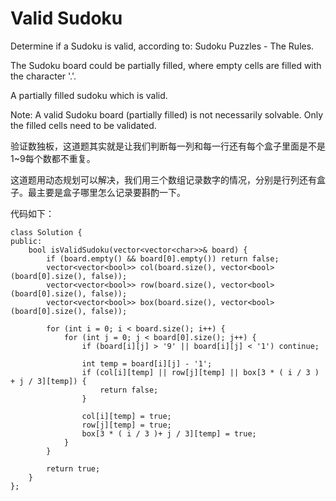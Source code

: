 Valid Sudoku
=================
Determine if a Sudoku is valid, according to: Sudoku Puzzles - The Rules.

The Sudoku board could be partially filled, where empty cells are filled with the character '.'.


A partially filled sudoku which is valid.

Note:
A valid Sudoku board (partially filled) is not necessarily solvable. Only the filled cells need to be validated.

验证数独板，这道题其实就是让我们判断每一列和每一行还有每个盒子里面是不是1~9每个数都不重复。

这道题用动态规划可以解决，我们用三个数组记录数字的情况，分别是行列还有盒子。最主要是盒子哪里怎么记录要斟酌一下。

代码如下：
```
class Solution {
public:
    bool isValidSudoku(vector<vector<char>>& board) {
        if (board.empty() && board[0].empty()) return false;
        vector<vector<bool>> col(board.size(), vector<bool>(board[0].size(), false));
        vector<vector<bool>> row(board.size(), vector<bool>(board[0].size(), false));
        vector<vector<bool>> box(board.size(), vector<bool>(board[0].size(), false));

        for (int i = 0; i < board.size(); i++) {
            for (int j = 0; j < board[0].size(); j++) {
                if (board[i][j] > '9' || board[i][j] < '1') continue;

                int temp = board[i][j] - '1';
                if (col[i][temp] || row[j][temp] || box[3 * ( i / 3 ) + j / 3][temp]) {
                    return false;
                }

                col[i][temp] = true;
                row[j][temp] = true;
                box[3 * ( i / 3 )+ j / 3][temp] = true;
            }
        }

        return true;
    }
};
```
